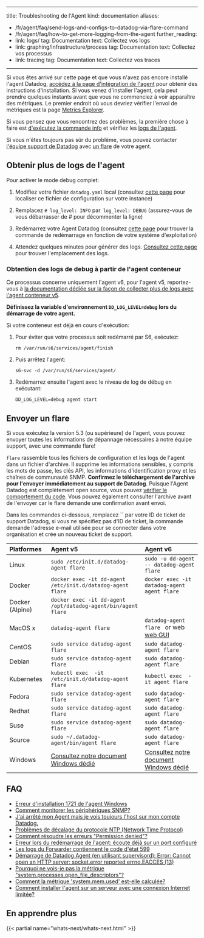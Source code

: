 
---
title: Troubleshooting de l'Agent
kind: documentation
aliases:
  - /fr/agent/faq/send-logs-and-configs-to-datadog-via-flare-command
  - /fr/agent/faq/how-to-get-more-logging-from-the-agent
further_reading:
  - link: logs/
    tag: Documentation
    text: Collectez vos logs
  - link: graphing/infrastructure/process
    tag: Documentation
    text: Collectez vos processus
  - link: tracing
    tag: Documentation
    text: Collectez vos traces
---
Si vous êtes arrivé sur cette page et que vous n'avez pas encore installé l'agent Datadog, [accédez à la page d'intégration de l'agent][1] pour obtenir des instructions d'installation. Si vous venez d'installer l'agent, cela peut prendre quelques instants avant que vous ne commenciez à voir apparaître des métriques. Le premier endroit où vous devriez vérifier l'envoi de métriques est la page [Metrics Explorer][2].

Si vous pensez que vous rencontrez des problèmes, la première chose à faire est [d'exécutez la commande info][3] et vérifiez les [logs de l'agent][4].

Si vous n'êtes toujours pas sûr du problème, vous pouvez contacter [l'équipe support de Datadog][5] avec [un flare](#send-a-flare) de votre agent.

## Obtenir plus de logs de l'agent

Pour activer le mode debug complet:

1. Modifiez votre fichier `datadog.yaml` local (consultez [cette page][22] pour localiser ce fichier de configuration sur votre instance)

2. Remplacez `# log_level: INFO` par` log_level: DEBUG` (assurez-vous de vous débarrasser de # pour décommenter la ligne)

3. Redémarrez votre Agent Datadog (consultez [cette page][3] pour trouver la commande de redémarrage en fonction de votre système d'exploitation)

4. Attendez quelques minutes pour générer des logs. [Consultez cette page][4] pour trouver l'emplacement des logs.

### Obtention des logs de debug à partir de l'agent conteneur

Ce processus concerne uniquement l'agent v6, pour l'agent v5, reportez-vous à [la documentation dédiée sur la façon de collecter plus de logs avec l'agent conteneur v5][6].

**Définissez la variable d'environnement `DD_LOG_LEVEL=debug` lors du démarrage de votre agent.**

Si votre conteneur est déjà en cours d'exécution:

1. Pour éviter que votre processus soit redémarré par S6, exécutez:

    `rm /var/run/s6/services/agent/finish`

2. Puis arrêtez l'agent:

    ```
    s6-svc -d /var/run/s6/services/agent/
    ```

3. Redémarrez ensuite l'agent avec le niveau de log de débug en exécutant:

    ```
    DD_LOG_LEVEL=debug agent start
    ```

## Envoyer un flare

Si vous exécutez la version 5.3 (ou supérieure) de l'agent, vous pouvez envoyer toutes les informations de dépannage nécessaires à notre équipe support, avec une commande flare!

`flare` rassemble tous les fichiers de configuration et les logs de l'agent dans un fichier d'archive. Il supprime les informations sensibles, y compris les mots de passe, les clés API, les informations d'identification proxy et les chaînes de communauté SNMP.
**Confirmez le téléchargement de l'archive pour l'envoyer immédiatement au support de Datadog**.
Puisque l'Agent Datadog est complètement open source, vous pouvez [vérifier le comportement du code][7]. Vous pouvez également consulter l'archive avant de l'envoyer car le flare demande une confirmation avant envoi.

Dans les commandes ci-dessous, remplacez  `` par votre ID de ticket de support Datadog, si vous ne spécifiez pas d'ID de ticket, la commande demande l'adresse e-mail utilisée pour se connecter dans votre organisation et crée un nouveau ticket de support.

|Platformes|Agent v5 |Agent v6|
|:--------|:-----|:--------|
|Linux| `sudo /etc/init.d/datadog-agent flare ` | `sudo -u dd-agent -- datadog-agent flare `|
|Docker|`docker exec -it dd-agent /etc/init.d/datadog-agent flare `|`docker exec -it datadog-agent agent flare `|
|Docker (Alpine)|`docker exec -it dd-agent /opt/datadog-agent/bin/agent flare `||
|MacOS x|`datadog-agent flare `              | `datadog-agent flare ` or web [web GUI][8]
|CentOS| `sudo service datadog-agent flare `              | `sudo datadog-agent flare `              |
|Debian| `sudo service datadog-agent flare `              | `sudo datadog-agent flare `              |
|Kubernetes|`kubectl exec  -it /etc/init.d/datadog-agent flare `|`kubectl exec  -it agent flare `|
|Fedora|`sudo service datadog-agent flare `              | `sudo datadog-agent flare `              |
|Redhat|`sudo service datadog-agent flare `              | `sudo datadog-agent flare `              |
|Suse|`sudo service datadog-agent flare `              | `sudo datadog-agent flare `              |
|Source|`sudo ~/.datadog-agent/bin/agent flare `|`sudo datadog-agent flare `|
|Windows|[Consultez notre document Windows dédié][9]|[Consultez notre document Windows dédié][10]|

## FAQ

* [Erreur d'installation 1721 de l'agent Windows ][11]
* [Comment monitorer les périphériques SNMP?][12]
* [J'ai arrêté mon Agent mais je vois toujours l'host sur mon compte Datadog.][13]
* [Problèmes de décalage du protocole NTP (Network Time Protocol)][14]
* [Comment résoudre les erreurs "Permission denied"?][15]
* [Erreur lors du redémarrage de l'agent: écoute déjà sur un port configuré][16]
* [Les logs du Forwarder contiennent le code d'état 599][17]
* [Démarrage de Datadog Agent (en utilisant supervisord): Error: Cannot open an HTTP server: socket.error reported errno.EACCES (13)][18]
* [Pourquoi ne vois-je pas la métrique "system.processes.open_file_descriptors"?][19]
* [Comment la métrique 'system.mem.used' est-elle calculée?][20]
* [Comment installer l'agent sur un serveur avec une connexion Internet limitée?][21]

## En apprendre plus

{{< partial name="whats-next/whats-next.html" >}}

[1]: https://app.datadoghq.com/account/settings#agent
[2]: https://app.datadoghq.com/metric/explorer
[3]: /agent/faq/agent-commands/#agent-status-and-information
[4]: /agent/#log-locations
[5]: /help
[6]: /agent/faq/agent-5-container-more-log
[7]: https://github.com/DataDog/dd-agent/blob/master/utils/flare.py
[8]: /agent/#using-the-gui
[9]: /agent/basic_agent_usage/windows/#agent-v5
[10]: /agent/basic_agent_usage/windows/#agent-v6
[11]: /agent/faq/common-windows-agent-installation-error-1721
[12]: /agent/faq/how-to-monitor-snmp-devices
[13]: /agent/faq/i-stoped-my-agent-but-i-m-still-seeing-the-host
[14]: /agent/faq/network-time-protocol-ntp-offset-issues
[15]: /agent/faq/how-to-solve-permission-denied-errors
[16]: /agent/faq/error-restarting-agent-already-listening-on-a-configured-port
[17]: /agent/faq/forwarder-logs-contain-599-response-code
[18]: /agent/faq/cannot-open-an-http-server-socket-error-reported-errno-eacces-13
[19]: /agent/faq/why-don-t-i-see-the-system-processes-open-file-descriptors-metric
[20]: /agent/faq/how-is-the-system-mem-used-metric-calculated
[21]: /agent/faq/how-do-i-install-the-agent-on-a-server-with-limited-internet-connectivity
[22]: /agent/#configuration-files

